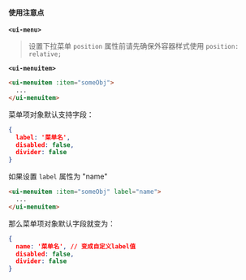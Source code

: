 #### 使用注意点

__`<ui-menu>`__

> 设置下拉菜单 `position` 属性前请先确保外容器样式使用 `position: relative;`

__`<ui-menuitem>`__

```html
<ui-menuitem :item="someObj">
  ...
</ui-menuitem>
```

菜单项对象默认支持字段：

```json
{
  label: '菜单名',
  disabled: false,
  divider: false
}
```

如果设置 `label` 属性为 "name"

```html
<ui-menuitem :item="someObj" label="name">
  ...
</ui-menuitem>
```

那么菜单项对象默认字段就变为：

```json
{
  name: '菜单名', // 变成自定义label值
  disabled: false,
  divider: false
}
```
